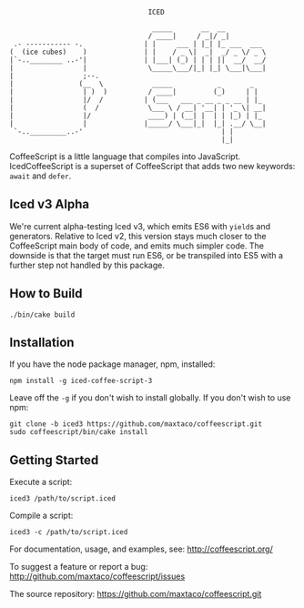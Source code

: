 
                                      ICED

                                       _____       __  __
                                      / ____|     / _|/ _|
     .- ----------- -.               | |     ___ | |_| |_ ___  ___
    (  (ice cubes)    )              | |    / _ \|  _|  _/ _ \/ _ \
    |`-..________ ..-'|              | |___| (_) | | | ||  __/  __/
    |                 |               \_____\___/|_| |_| \___|\___|
    |                 ;--.
    |                (__  \            _____           _       _
    |                 | )  )          / ____|         (_)     | |
    |                 |/  /          | (___   ___ _ __ _ _ __ | |_
    |                 (  /            \___ \ / __| '__| | '_ \| __|
    |                 |/              ____) | (__| |  | | |_) | |_
    |                 |              |_____/ \___|_|  |_| .__/ \__|
     `-.._________..-'                                  | |
                                                        |_|

CoffeeScript is a little language that compiles into JavaScript.
IcedCoffeeScript is a superset of CoffeeScript that adds two new
keywords: `await` and `defer`.

## Iced v3 Alpha

We're current alpha-testing Iced v3, which emits ES6 with `yield`s and generators.
Relative to Iced v2, this version stays much closer to the CoffeeScript main body of
code, and emits much simpler code. The downside is that the target must run ES6, or
be transpiled into ES5 with a further step not handled by this package.

## How to Build

```
./bin/cake build
```

## Installation

If you have the node package manager, npm, installed:

```shell
npm install -g iced-coffee-script-3
```

Leave off the `-g` if you don't wish to install globally. If you don't wish to use npm:

```shell
git clone -b iced3 https://github.com/maxtaco/coffeescript.git
sudo coffeescript/bin/cake install
```

## Getting Started

Execute a script:

```shell
iced3 /path/to/script.iced
```

Compile a script:

```shell
iced3 -c /path/to/script.iced
```

For documentation, usage, and examples, see: http://coffeescript.org/

To suggest a feature or report a bug: http://github.com/maxtaco/coffeescript/issues

The source repository: https://github.com/maxtaco/coffeescript.git

